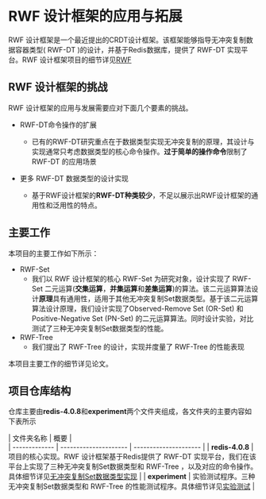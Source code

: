 #  RWF 设计框架的应用与拓展

RWF 设计框架是一个最近提出的CRDT设计框架。该框架能够指导无冲突复制数据容器类型( RWF-DT )的设计，并基于Redis数据库，提供了 RWF-DT 实现平台。RWF 设计框架项目的细节详见[RWF](https://github.com/elem-azar-unis/CRDT-Redis/)

## RWF 设计框架的挑战

RWF 设计框架的应用与发展需要应对下面几个要素的挑战。

* RWF-DT命令操作的扩展
    * 已有的RWF-DT研究重点在于数据类型实现无冲突复制的原理，其设计与实现通常只考虑数据类型的核心命令操作。**过于简单的操作命令**限制了 RWF-DT 的应用场景

* 更多 RWF-DT 数据类型的设计实现
    * 基于RWF设计框架的**RWF-DT种类较少**，不足以展示出RWF设计框架的通用性和泛用性的特点。

## 主要工作

本项目的主要工作如下所示：
* RWF-Set
    * 我们以 RWF 设计框架的核心 RWF-Set 为研究对象，设计实现了 RWF-Set 二元运算(**交集运算**，**并集运算**和**差集运算**)的算法。该二元运算算法设计**原理**具有通用性，适用于其他无冲突复制Set数据类型。基于该二元运算算法设计原理，我们设计实现了Observed-Remove Set (OR-Set) 和 Positive-Negative Set (PN-Set) 的二元运算算法。同时设计实验，对比测试了三种无冲突复制Set数据类型的性能。
* RWF-Tree
    * 我们提出了 RWF-Tree 的设计，实现并度量了 RWF-Tree 的性能表现

本项目主要工作的细节详见论文。

## 项目仓库结构
仓库主要由**redis-4.0.8**和**experiment**两个文件夹组成，各文件夹的主要内容如下表所示

|	文件夹名称		|	概要	|	
| ------------- | --------------------- | --------------------- |
| **redis-4.0.8**	|	项目的核心实现。RWF 设计框架基于Redis提供了 RWF-DT 实现平台，我们在该平台上实现了三种无冲突复制Set数据类型和 RWF-Tree ，以及对应的命令操作。具体细节详见[无冲突复制Set数据类型实现](./redis-4.0.8/README.md)	| 
| **experiment**	|	实验测试程序。三种无冲突复制Set数据类型和 RWF-Tree 的性能测试程序。具体细节详见[实验测试](./experiment/README.md)		| 
